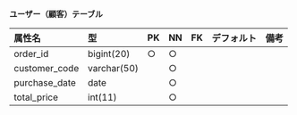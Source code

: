 **ユーザー（顧客）テーブル**

|属性名|型|PK|NN|FK|デフォルト|備考|
|:---|:---|:---|:---|:---|:---|:---|
|order_id|bigint(20)|○|○|||
|customer_code|varchar(50)||○|||
|purchase_date|date||○|||
|total_price|int(11)||○|||
